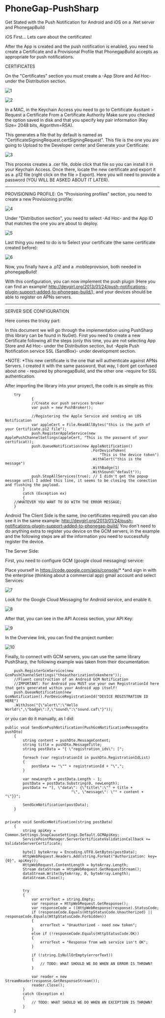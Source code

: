 PhoneGap-PushSharp
==================

Get Stated with the Push Notification for Android and iOS on a .Net server and PhonegapBuild

iOS
First... Lets care about the certificates!

After the App is created and the push notification is enabled, you need to create a Certificate and a Provisional Profile that PhonegapBuild accepts as appropriate for push notifications.

CERTIFICATES

On the "Certificates" section you must create a -App Store and Ad Hoc- under the Distribution section.
  
![1](https://raw.github.com/Mateopc12/PhoneGap-PushSharp/master/1.png)

![2](https://raw.github.com/Mateopc12/PhoneGap-PushSharp/master/2.png)


In a MAC, in the Keychain Access you need to go to Certificate Assitant > Request a Certificate From a Certificate Authority
Make sure you checked the option saved in disk and that you specify key pair information (Key Size= 2048 bits, Algorithm=RSA).

This generates a file that by default is named as "CertificateSigningRequest.certSigningRequest". This file is the one you are going to Upload to the Developer center and
Generate your Certificate:

![3](https://raw.github.com/Mateopc12/PhoneGap-PushSharp/master/3.png)

This process creates a .cer file, doble click that file so you can install it in your Keychain Access.
Once there, locate the new certificate and export it as a .p12 file (right click on the file > Export). 
Here you will need to provide a password (YOU WILL BE ASKED ABOUT IT LATER).

______________________________________________________________

PROVISIONING PROFILE:
On "Provisioning profiles" section, you need to create a new Provisioning profile:

![4](https://raw.github.com/Mateopc12/PhoneGap-PushSharp/master/4.png)

Under "Distribution section", you need to select -Ad Hoc- and the App ID that matches the one you are about to deploy.

![5](https://raw.github.com/Mateopc12/PhoneGap-PushSharp/master/5.png)

Last thing you need to do is to Select your certificate (the same certificate created before):

![6](https://raw.github.com/Mateopc12/PhoneGap-PushSharp/master/6.png)

Now, you finally have a .p12 and a .mobileprovision, both needed in phonegapBuild!

With this configuration, you can now implement the push plugin (Here you can find an example! http://devgirl.org/2013/01/24/push-notifications-plugin-support-added-to-phonegap-build/), and your devices should be able to register on APNs servers.

______________________________________________________________

SERVER SIDE CONFIGURATION

Here comes the tricky part:

In this document we will go through the implementation using PushSharp (this library can be found in NuGet).
First you need to create a new Certificate following all the steps (only this time, you are not selecting App Store and Ad Hoc- under the Distribution section, but -Apple Push Notification service SSL (SandBox)- under development section.

*NOTE: *This new certificate is the one that will authenticate against APNs Servers. I created it with the same password, that way, I dont get confused about one - required by phonegapBuild, and the other one -require for SSL authentication.

After importing the library into your proyect, the code is as simple as this:

    

		try
            	{
                //Create our push services broker
                var push = new PushBroker();

                //Registering the Apple Service and sending an iOS Notification
                var appleCert = File.ReadAllBytes("this is the path of your Certificate.p12 file");
                push.RegisterAppleService(new ApplePushChannelSettings(appleCert, "This is the password of your certificat));
                push.QueueNotification(new AppleNotification()
                                           .ForDeviceToken(
                                               "This is the device token")
                                           .WithAlert("this is the message")
                                           .WithBadge(1)
                                           .WithSound("default"));
                push.StopAllServices(true); // I didn't get the popup message until I added this line, it seems to be closing the conection and flushing the payload.
            }
            catch (Exception ex)
            {
  		//WHATEVER YOU WANT TO DO WITH THE ERROR MESSAGE;
	    }


Android
The Client Side is the same, (no certificates required) you can also see it in the same example: http://devgirl.org/2013/01/24/push-notifications-plugin-support-added-to-phonegap-build/ 
You don't need to do anything extra to register you device on the GCM servers, in the example and the following steps are all the information you need to successfully register the device.

The Server Side:

First, you need to configure GCM (google cloud messaging) service:

Place yourself in https://code.google.com/apis/console/* *and sign in with the enterprise (thinking about a commercial app) gmail account and select Services:

![7](https://raw.github.com/Mateopc12/PhoneGap-PushSharp/master/7.png)

Look for the Google Cloud Messaging for Android service, and enable it.

![8](https://raw.github.com/Mateopc12/PhoneGap-PushSharp/master/8.png)

After that, you can see in the API Access section, your API Key:

![9](https://raw.github.com/Mateopc12/PhoneGap-PushSharp/master/9.png)

In the Overview link, you can find the project number:

![10](https://raw.github.com/Mateopc12/PhoneGap-PushSharp/master/10.png)

Finally, to connect with GCM servers, you can use the same library PushSharp, the following example was taken from their documentation:

		
		push.RegisterGcmService(new GcmPushChannelSettings("theauthorizationtokenhere"));
		//Fluent construction of an Android GCM Notification
		//IMPORTANT: For Android you MUST use your own RegistrationId here that gets generated within your Android app itself!
		push.QueueNotification(new GcmNotification().ForDeviceRegistrationId("DEVICE REGISTRATION ID HERE")
		.WithJson("{\"alert\":\"Hello World!\",\"badge\":7,\"sound\":\"sound.caf\"}"));
		
		
or you can do it manually, as I did:

	public void SendGcmPushNotification(PushGcmNotificationMessageDto pushDto)
        {
            string content = pushDto.MessageContent;
            string title = pushDto.MessageTitle;
            string postData = "{ \"registration_ids\": [";

            foreach (var registrationId in pushDto.RegistrationIdList)
            {
                postData += "\"" + registrationId + "\",";
            }

            var newLength = postData.Length - 1;
            postData = postData.Substring(0, newLength);
            postData += "], \"data\": {\"title\":\"" + title +
                                  "\", \"message\": \"" + content + "\"}}";

            SendGcmNotification(postData);
        }


	private void SendGcmNotification(string postData)
        {
            string apiKey = Common.Settings.SnapCauseSettings.Default.GCMApiKey;
            ServicePointManager.ServerCertificateValidationCallback += ValidateServerCertificate;

            byte[] byteArray = Encoding.UTF8.GetBytes(postData);
            HttpWebRequest.Headers.Add(string.Format("Authorization: key={0}", apiKey));
            HttpWebRequest.ContentLength = byteArray.Length;
            Stream dataStream = HttpWebRequest.GetRequestStream();
            dataStream.Write(byteArray, 0, byteArray.Length);
            dataStream.Close();


            try
            {
                var errorText = string.Empty;
                var response = HttpWebRequest.GetResponse();
                var responseCode = ((HttpWebResponse)response).StatusCode;
                if (responseCode.Equals(HttpStatusCode.Unauthorized) || responseCode.Equals(HttpStatusCode.Forbidden))
                {
                    errorText = "Unauthorized - need new token";
                }
                else if (!responseCode.Equals(HttpStatusCode.OK))
                {
                    errorText = "Response from web service isn't OK";
                }

                if (!string.IsNullOrEmpty(errorText))
                {
                    // TODO: WHAT SHOULD WE DO WHEN AN ERROR IS THROWN?
                }

                var reader = new StreamReader(response.GetResponseStream());
                reader.Close();
            }
            catch (Exception e)
            {
                // TODO: WHAT SHOULD WE DO WHEN AN EXCEPTION IS THROWN?
            }
        }
